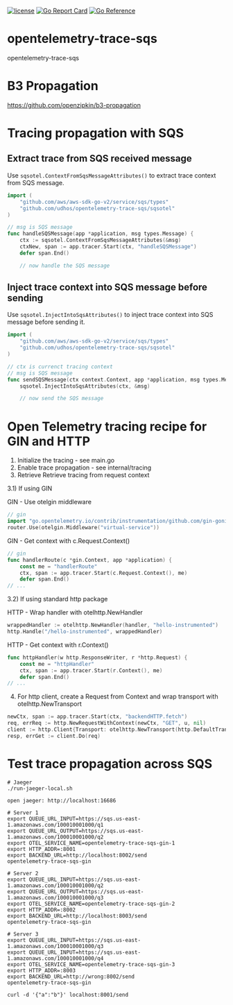 [![license](http://img.shields.io/badge/license-MIT-blue.svg)](https://github.com/udhos/opentelemetry-trace-sqs/blob/main/LICENSE)
[![Go Report Card](https://goreportcard.com/badge/github.com/udhos/opentelemetry-trace-sqs)](https://goreportcard.com/report/github.com/udhos/opentelemetry-trace-sqs)
[![Go Reference](https://pkg.go.dev/badge/github.com/udhos/opentelemetry-trace-sqs.svg)](https://pkg.go.dev/github.com/udhos/opentelemetry-trace-sqs)

# opentelemetry-trace-sqs

opentelemetry-trace-sqs

# B3 Propagation

https://github.com/openzipkin/b3-propagation

# Tracing propagation with SQS

## Extract trace from SQS received message

Use `sqsotel.ContextFromSqsMessageAttributes()` to extract trace context from SQS message.

```go
import (
    "github.com/aws/aws-sdk-go-v2/service/sqs/types"
    "github.com/udhos/opentelemetry-trace-sqs/sqsotel"
)

// msg is SQS message
func handleSQSMessage(app *application, msg types.Message) {
	ctx := sqsotel.ContextFromSqsMessageAttributes(&msg)
	ctxNew, span := app.tracer.Start(ctx, "handleSQSMessage")
	defer span.End()

    // now handle the SQS message
```

## Inject trace context into SQS message before sending

Use `sqsotel.InjectIntoSqsAttributes()` to inject trace context into SQS message before sending it.

```go
import (
    "github.com/aws/aws-sdk-go-v2/service/sqs/types"
    "github.com/udhos/opentelemetry-trace-sqs/sqsotel"
)

// ctx is currenct tracing context
// msg is SQS message
func sendSQSMessage(ctx context.Context, app *application, msg types.Message) {
    sqsotel.InjectIntoSqsAttributes(ctx, &msg)

    // now send the SQS message
```


# Open Telemetry tracing recipe for GIN and HTTP

1) Initialize the tracing - see main.go
2) Enable trace propagation - see internal/tracing
3) Retrieve Retrieve tracing from request context

3.1) If using GIN

GIN - Use otelgin middleware

```go
// gin
import "go.opentelemetry.io/contrib/instrumentation/github.com/gin-gonic/gin/otelgin"
router.Use(otelgin.Middleware("virtual-service"))
```

GIN - Get context with c.Request.Context()

```go
// gin
func handlerRoute(c *gin.Context, app *application) {
	const me = "handlerRoute"
	ctx, span := app.tracer.Start(c.Request.Context(), me)
	defer span.End()
// ...
```

3.2) If using standard http package

HTTP - Wrap handler with otelhttp.NewHandler

```go
wrappedHandler := otelhttp.NewHandler(handler, "hello-instrumented")
http.Handle("/hello-instrumented", wrappedHandler)
```

HTTP - Get context with r.Context()

```go
func httpHandler(w http.ResponseWriter, r *http.Request) {
    const me = "httpHandler"
	ctx, span := app.tracer.Start(r.Context(), me)
	defer span.End()
// ...
```

4) For http client, create a Request from Context and wrap transport with otelhttp.NewTransport

```go
newCtx, span := app.tracer.Start(ctx, "backendHTTP.fetch")
req, errReq := http.NewRequestWithContext(newCtx, "GET", u, nil)
client := http.Client{Transport: otelhttp.NewTransport(http.DefaultTransport)}
resp, errGet := client.Do(req)
```

# Test trace propagation across SQS

```
# Jaeger
./run-jaeger-local.sh

open jaeger: http://localhost:16686

# Server 1
export QUEUE_URL_INPUT=https://sqs.us-east-1.amazonaws.com/100010001000/q1
export QUEUE_URL_OUTPUT=https://sqs.us-east-1.amazonaws.com/100010001000/q2
export OTEL_SERVICE_NAME=opentelemetry-trace-sqs-gin-1
export HTTP_ADDR=:8001
export BACKEND_URL=http://localhost:8002/send
opentelemetry-trace-sqs-gin

# Server 2
export QUEUE_URL_INPUT=https://sqs.us-east-1.amazonaws.com/100010001000/q2
export QUEUE_URL_OUTPUT=https://sqs.us-east-1.amazonaws.com/100010001000/q3
export OTEL_SERVICE_NAME=opentelemetry-trace-sqs-gin-2
export HTTP_ADDR=:8002
export BACKEND_URL=http://localhost:8003/send
opentelemetry-trace-sqs-gin

# Server 3
export QUEUE_URL_INPUT=https://sqs.us-east-1.amazonaws.com/100010001000/q3
export QUEUE_URL_INPUT=https://sqs.us-east-1.amazonaws.com/100010001000/q4
export OTEL_SERVICE_NAME=opentelemetry-trace-sqs-gin-3
export HTTP_ADDR=:8003
export BACKEND_URL=http://wrong:8002/send
opentelemetry-trace-sqs-gin

curl -d '{"a":"b"}' localhost:8001/send
```